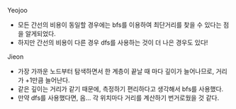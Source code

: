 Yeojoo
- 모든 간선의 비용이 동일할 경우에는 bfs를 이용하여 최단거리를 찾을 수 있다는 점을 알게되었다.
- 하지만 간선의 비용이 다른 경우 dfs를 사용하는 것이 더 나은 경우도 있다!

Jieon
- 가장 가까운 노드부터 탐색하면서 한 계층이 끝날 때 마다 깊이가 늘어나므로, 거리가 +1만큼 늘어난다.
- 같은 깊이는 거리가 같기 때문에, 측정하기 편리하다고 생각해서 bfs를 사용했다.
- 만약 dfs를 사용했다면, 음... 각 위치마다 거리를 계산하기 번거로웠을 것 같다.